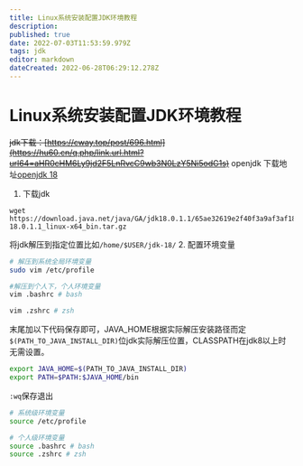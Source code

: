 ```yaml
---
title: Linux系统安装配置JDK环境教程
description: 
published: true
date: 2022-07-03T11:53:59.979Z
tags: jdk
editor: markdown
dateCreated: 2022-06-28T06:29:12.278Z
---
```


# Linux系统安装配置JDK环境教程
~~jdk下载：[https://cway.top/post/696.html](https://hu60.cn/q.php/link.url.html?url64=aHR0cHM6Ly9jd2F5LnRvcC9wb3N0LzY5Ni5odG1s)~~
openjdk 下载地址[openjdk 18](https://jdk.java.net/18/)

1. 下载jdk
```
wget https://download.java.net/java/GA/jdk18.0.1.1/65ae32619e2f40f3a9af3af1851d6e19/2/GPL/openjdk-18.0.1.1_linux-x64_bin.tar.gz
```
将jdk解压到指定位置比如`/home/$USER/jdk-18/`
2. 配置环境变量

```bash
# 解压到系统全局环境变量
sudo vim /etc/profile

#解压到个人下，个人环境变量
vim .bashrc # bash

vim .zshrc # zsh
```

末尾加以下代码保存即可，JAVA_HOME根据实际解压安装路径而定`$(PATH_TO_JAVA_INSTALL_DIR)`位jdk实际解压位置，CLASSPATH在jdk8以上时无需设置。

```bash
export JAVA_HOME=$(PATH_TO_JAVA_INSTALL_DIR)
export PATH=$PATH:$JAVA_HOME/bin
```

`:wq`保存退出

```bash
# 系统级环境变量
source /etc/profile

# 个人级环境变量
source .bashrc # bash
source .zshrc # zsh
```


